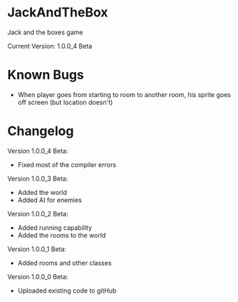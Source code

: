 # JackAndTheBox
Jack and the boxes game

Current Version: 1.0.0_4 Beta

# Known Bugs
  - When player goes from starting to room to another room, his sprite goes off screen (but location doesn't)
  
# Changelog
Version 1.0.0_4 Beta:
  - Fixed most of the compiler errors

Version 1.0.0_3 Beta:
  - Added the world
  - Added AI for enemies
  
Version 1.0.0_2 Beta:
  - Added running capability
  - Added the rooms to the world

Version 1.0.0_1 Beta:
  - Added rooms and other classes

Version 1.0.0_0 Beta:
  - Uploaded existing code to gitHub
